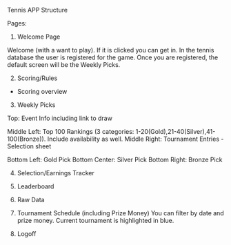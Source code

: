 Tennis APP Structure

Pages:

1) Welcome Page 

Welcome (with a want to play). If it is clicked you can get in. In the tennis database the user is registered for the game.  Once you are registered, the default screen will be the Weekly Picks.

2) Scoring/Rules

- Scoring overview

3) Weekly Picks

Top: Event Info including link to draw

Middle Left: Top 100 Rankings (3 categories: 1-20(Gold),21-40(Silver),41-100(Bronze)). Include availability as well.
Middle Right: Tournament Entries - Selection sheet

Bottom Left: Gold Pick
Bottom Center: Silver Pick
Bottom Right: Bronze Pick

4) Selection/Earnings Tracker

5) Leaderboard

6) Raw Data

7) Tournament Schedule (including Prize Money)
   You can filter by date and prize money. Current tournament is highlighted in blue.

8) Logoff

